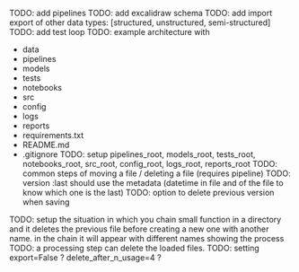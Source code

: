 

TODO: add pipelines
TODO: add excalidraw schema
TODO: add import export of other data types: [structured, unstructured, semi-structured]
TODO: add test loop
TODO: example architecture with
- data
- pipelines
- models
- tests
- notebooks
- src
- config
- logs
- reports
- requirements.txt
- README.md
- .gitignore
TODO: setup pipelines_root, models_root, tests_root, notebooks_root, src_root, config_root, logs_root, reports_root
TODO: common steps of moving a file / deleting a file (requires pipeline)
TODO: version :last should use the metadata (datetime in file and of the file to know which one is the last)
TODO: option to delete previous version when saving


TODO: setup the situation in which you chain small function in a directory and it deletes the previous file 
  before creating a new one with another name. in the chain it will appear with different names showing the process
TODO: a processing step can delete the loaded files.
TODO: setting export=False ? delete_after_n_usage=4 ? 



